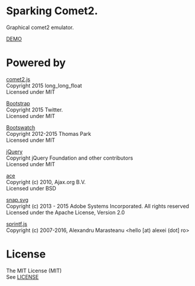 # Sparking Comet2.
Graphical comet2 emulator.

[DEMO]()


# Powered by
[comet2.js](https://github.com/long-long-float/comet2.js)  
Copyright 2015 long_long_float  
Licensed under MIT

[Bootstrap](http://getbootstrap.com/)  
Copyright 2015 Twitter.  
Licensed under MIT

[Bootswatch](http://bootswatch.com/)  
Copyright 2012-2015 Thomas Park  
Licensed under MIT

[jQuery](https://jquery.com/)  
Copyright jQuery Foundation and other contributors  
Licensed under MIT

[ace](https://ace.c9.io/)  
Copyright (c) 2010, Ajax.org B.V.  
Licensed under BSD

[snap.svg](http://snapsvg.io/)  
Copyright (c) 2013 - 2015 Adobe Systems Incorporated. All rights reserved 
Licensed under the Apache License, Version 2.0

[sprintf.js](https://github.com/alexei/sprintf.js)  
Copyright (c) 2007-2016, Alexandru Marasteanu <hello [at) alexei (dot] ro>


# License
The MIT License (MIT)  
See [LICENSE](./LICENSE.txt)
